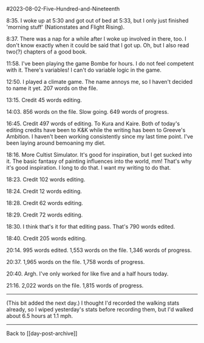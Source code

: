 #2023-08-02-Five-Hundred-and-Nineteenth

8:35.  I woke up at 5:30 and got out of bed at 5:33, but I only just finished 'morning stuff' (Nationstates and Flight Rising).

8:37.  There was a nap for a while after I woke up involved in there, too.  I don't know exactly when it could be said that I got up.  Oh, but I also read two(?) chapters of a good book.

11:58.  I've been playing the game Bombe for hours.  I do not feel competent with it.  There's variables!  I can't do variable logic in the game.

12:50.  I played a climate game.  The name annoys me, so I haven't decided to name it yet.  207 words on the file.

13:15.  Credit 45 words editing.

14:03.  856 words on the file.  Slow going.  649 words of progress.

16:45.  Credit 497 words of editing.  To Kura and Kaire.  Both of today's editing credits have been to K&K while the writing has been to Greeve's Ambition.  I haven't been working consistently since my last time point.  I've been laying around bemoaning my diet.

18:16.  More Cultist Simulator.  It's good for inspiration, but I get sucked into it.  The basic fantasy of painting influences into the world, mm!  That's why it's good inspiration.  I long to do that.  I want my writing to do that.

18:23.  Credit 102 words editing.

18:24.  Credit 12 words editing.

18:28.  Credit 62 words editing.

18:29.  Credit 72 words editing.

18:30.  I think that's it for that editing pass.  That's 790 words edited.

18:40.  Credit 205 words editing.

20:14.  995 words edited.  1,553 words on the file.  1,346 words of progress.

20:37.  1,965 words on the file.  1,758 words of progress.

20:40.  Argh.  I've only worked for like five and a half hours today.

21:16.  2,022 words on the file.  1,815 words of progress.

---
(This bit added the next day.)  I thought I'd recorded the walking stats already, so I wiped yesterday's stats before recording them, but I'd walked about 6.5 hours at 1.1 mph.

---
Back to [[day-post-archive]]